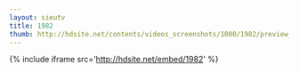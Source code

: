 ```yaml
---
layout: sieutv
title: 1982
thumb: http://hdsite.net/contents/videos_screenshots/1000/1982/preview_360p.mp4.jpg
---
```

{% include iframe src='http://hdsite.net/embed/1982' %}
 
